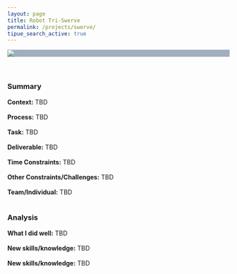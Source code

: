 ```yaml
---
layout: page
title: Robot Tri-Swerve
permalink: /projects/swerve/
tipue_search_active: true
---
```


<div style="display: block; background-color: #9fafbf;">
  <img src="{{ "/assets/swerve.jpg" | relative_url }}" style="display: block; margin: auto; max-width: 100%; max-height: 600px;" />
</div><br /><br />

### Summary
<b>Context:</b> TBD
<br /><br />
<b>Process:</b> TBD
<br /><br />
<b>Task:</b> TBD
<br /><br />
<b>Deliverable:</b> TBD
<br /><br />
<b>Time Constraints:</b> TBD
<br /><br />
<b>Other Constraints/Challenges:</b> TBD
<br /><br />
<b>Team/Individual:</b> TBD
<br /><br />

### Analysis
<b>What I did well:</b> TBD
<br /><br />
<b>New skills/knowledge:</b> TBD
<br /><br />
<b>New skills/knowledge:</b> TBD
